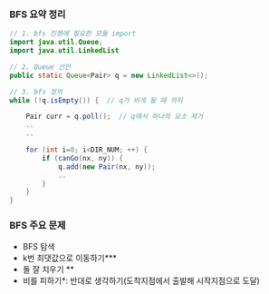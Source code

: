 ### BFS 요약 정리

```java
// 1. bfs 진행에 필요한 모듈 import
import java.util.Queue;
import java.util.LinkedList

// 2. Queue 선언
public static Queue<Pair> q = new LinkedList<>();

// 3. bfs 정의
while (!q.isEmpty()) {  // q가 비게 될 때 까지

	Pair curr = q.poll();  // q에서 하나의 요소 제거
	..
	..

	for (int i=0; i<DIR_NUM; ++) {
		if (canGo(nx, ny)) {
			q.add(new Pair(nx, ny));
			..
		}
	}
}
```

### BFS 주요 문제

- BFS 탐색
- k번 최댓값으로 이동하기\*\*\*
- 돌 잘 치우기 \*\*
- 비를 피하기\*: 반대로 생각하기(도착지점에서 출발해 시작지점으로 도달)
